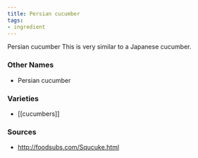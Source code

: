 ```yaml
---
title: Persian cucumber
tags:
- ingredient
---
```

Persian cucumber This is very similar to a Japanese cucumber.

### Other Names

* Persian cucumber

### Varieties

* [[cucumbers]]

### Sources
* http://foodsubs.com/Squcuke.html
